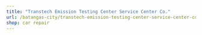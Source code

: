 ```yaml
---
title: "Transtech Emission Testing Center Service Center Co."
url: /batangas-city/transtech-emission-testing-center-service-center-co/
shop: car repair
---
```

